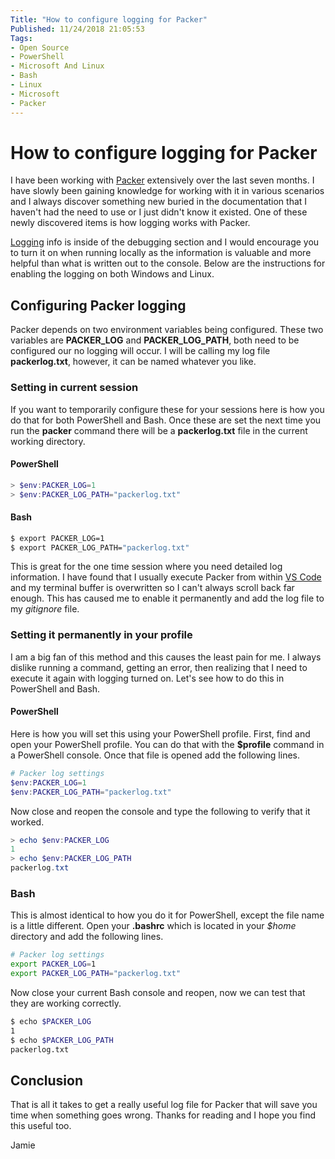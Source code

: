 ```yaml
---
Title: "How to configure logging for Packer"
Published: 11/24/2018 21:05:53
Tags: 
- Open Source
- PowerShell
- Microsoft And Linux
- Bash 
- Linux
- Microsoft
- Packer
---
```

# How to configure logging for Packer

I have been working with [Packer](https://www.packer.io) extensively over the last seven months. I have slowly been gaining knowledge for working with it in various scenarios and I always discover something new buried in the documentation that I haven't had the need to use or I just didn't know it existed. One of these newly discovered items is how logging works with Packer. 

[Logging](https://www.packer.io/docs/other/debugging.html#debugging-packer) info is inside of the debugging section and I would encourage you to turn it on when running locally as the information is valuable and more helpful than what is written out to the console. Below are the instructions for enabling the logging on both Windows and Linux.

## Configuring Packer logging

Packer depends on two environment variables being configured. These two variables are **PACKER_LOG** and **PACKER_LOG_PATH**, both need to be configured our no logging will occur. I will be calling my log file **packerlog.txt**, however, it can be named whatever you like.

### Setting in current session

If you want to temporarily configure these for your sessions here is how you do that for both PowerShell and Bash. Once these are set the next time you run the **packer** command there will be a **packerlog.txt** file in the current working directory.

#### PowerShell

```PowerShell
> $env:PACKER_LOG=1
> $env:PACKER_LOG_PATH="packerlog.txt"
```

#### Bash

```Bash
$ export PACKER_LOG=1
$ export PACKER_LOG_PATH="packerlog.txt"
```

This is great for the one time session where you need detailed log information. I have found that I usually execute Packer from within [VS Code](https://code.visualstudio.com/) and my terminal buffer is overwritten so I can't always scroll back far enough. This has caused me to enable it permanently and add the log file to my *gitignore* file.

### Setting it permanently in your profile

I am a big fan of this method and this causes the least pain for me. I always dislike running a command, getting an error, then realizing that I need to execute it again with logging turned on. Let's see how to do this in PowerShell and Bash.

#### PowerShell

Here is how you will set this using your PowerShell profile. First, find and open your PowerShell profile. You can do that with the **$profile** command in a PowerShell console. Once that file is opened add the following lines.

```PowerShell
# Packer log settings
$env:PACKER_LOG=1
$env:PACKER_LOG_PATH="packerlog.txt"
```

Now close and reopen the console and type the following to verify that it worked.

```PowerShell
> echo $env:PACKER_LOG
1
> echo $env:PACKER_LOG_PATH
packerlog.txt
```

### Bash

This is almost identical to how you do it for PowerShell, except the file name is a little different. Open your **.bashrc** which is located in your *$home* directory and add the following lines.

```Bash
# Packer log settings
export PACKER_LOG=1
export PACKER_LOG_PATH="packerlog.txt"
```

Now close your current Bash console and reopen, now we can test that they are working correctly.

```Bash
$ echo $PACKER_LOG
1
$ echo $PACKER_LOG_PATH
packerlog.txt
```

## Conclusion

That is all it takes to get a really useful log file for Packer that will save you time when something goes wrong. Thanks for reading and I hope you find this useful too.

Jamie
